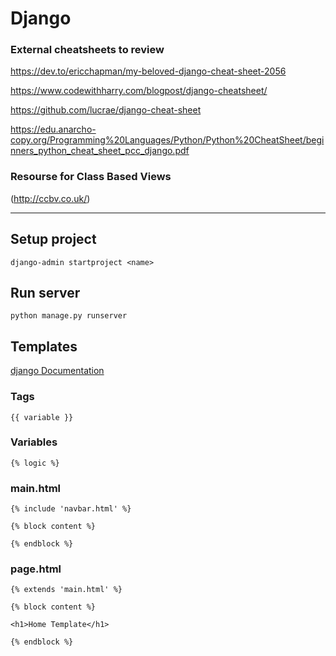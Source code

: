 # Django #

### External cheatsheets to review

https://dev.to/ericchapman/my-beloved-django-cheat-sheet-2056

https://www.codewithharry.com/blogpost/django-cheatsheet/

https://github.com/lucrae/django-cheat-sheet

https://edu.anarcho-copy.org/Programming%20Languages/Python/Python%20CheatSheet/beginners_python_cheat_sheet_pcc_django.pdf

### Resourse for Class Based Views

(http://ccbv.co.uk/)

---

## Setup project ##

`django-admin startproject <name>`

## Run server ##

`python manage.py runserver`

## Templates ##

[django Documentation](https://docs.djangoproject.com/en/4.0/topics/templates/)

### Tags ###

`{{ variable }}`

### Variables ###

`{% logic %}`

### main.html ###

```
{% include 'navbar.html' %}

{% block content %}

{% endblock %}
```

### page.html ###

```
{% extends 'main.html' %}

{% block content %}

<h1>Home Template</h1>

{% endblock %}
```


